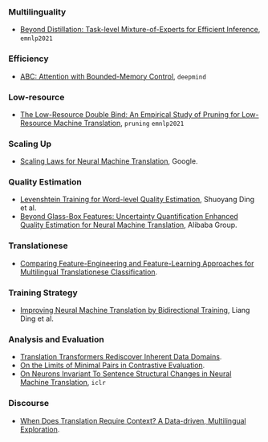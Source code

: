 ### Multilinguality

- [Beyond Distillation: Task-level Mixture-of-Experts for Efficient Inference](https://arxiv.org/pdf/2110.03742.pdf), `emnlp2021`

### Efficiency

- [ABC: Attention with Bounded-Memory Control](https://arxiv.org/pdf/2110.02488.pdf), `deepmind`

### Low-resource

- [The Low-Resource Double Bind: An Empirical Study of Pruning for Low-Resource Machine Translation](https://arxiv.org/pdf/2110.03036.pdf), `pruning` `emnlp2021`


### Scaling Up

- [Scaling Laws for Neural Machine Translation](https://arxiv.org/pdf/2109.07740.pdf), Google.

### Quality Estimation

- [Levenshtein Training for Word-level Quality Estimation](https://arxiv.org/pdf/2109.05611.pdf), Shuoyang Ding et al.
- [Beyond Glass-Box Features: Uncertainty Quantification Enhanced Quality Estimation for Neural Machine Translation](https://arxiv.org/pdf/2109.07141.pdf), Alibaba Group.


### Translationese

- [Comparing Feature-Engineering and Feature-Learning Approaches for Multilingual Translationese Classification](https://arxiv.org/pdf/2109.07604.pdf).


### Training Strategy

- [Improving Neural Machine Translation by Bidirectional Training](https://arxiv.org/pdf/2109.07780.pdf), Liang Ding et al.


### Analysis and Evaluation

- [Translation Transformers Rediscover Inherent Data Domains](https://arxiv.org/pdf/2109.07864.pdf).
- [On the Limits of Minimal Pairs in Contrastive Evaluation](https://arxiv.org/pdf/2109.07465.pdf).
- [On Neurons Invariant To Sentence Structural Changes in Neural Machine Translation](https://arxiv.org/pdf/2110.03067.pdf), `iclr`

### Discourse

- [When Does Translation Require Context? A Data-driven, Multilingual Exploration](https://arxiv.org/pdf/2109.07446.pdf).
